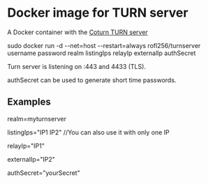 # Docker image for TURN server
A Docker container with the [Coturn TURN server](https://github.com/coturn/coturn)

sudo docker run -d --net=host --restart=always rofl256/turnserver username password realm listingIps relayIp externalIp authSecret

Turn server is listening on :443 and 4433 (TLS). 

authSecret can be used to generate short time passwords.

## Examples
realm=myturnserver

listingIps="IP1 IP2" //You can also use it with only one IP

relayIp="IP1"

externalIp="IP2"

authSecret="yourSecret"
